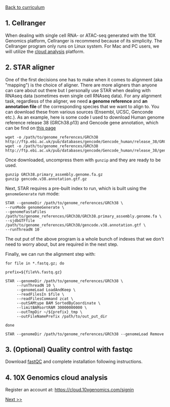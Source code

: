 [Back to curriculum](README.md)  

## 1. Cellranger
When dealing with single cell RNA- or ATAC-seq generated with the 10X Genomics platform, Cellranger is recommend because of its simplicity. The Cellranger program only runs on Linux system. For Mac and PC users, we will utilize the [cloud analysis](https://www.10xgenomics.com/products/cloud-analysis) platform.

## 2. STAR aligner  
One of the first decisions one has to make when it comes to alignment (aka "mapping") is the choice of aligner. There are more aligners than anyone can care about out there but I personally use STAR when dealing with RNAseq data (sometimes even single cell RNAseq data). For any alignment task, regardless of the aligner, we need <b> a genome reference </b> and <b> an annotation file </b> of the corresponding species that we want to align to. You can download these from various sources (Ensembl, UCSC, Genconde etc.).  As an example, here is some code I used to download Human genome reference release 38 (GRCh38.p13) and Gencode gene annotation, which can be find on [this page](https://www.gencodegenes.org/human/)
```
wget -o /path/to/genome_references/GRCh38 http://ftp.ebi.ac.uk/pub/databases/gencode/Gencode_human/release_38/GRCh38.primary_assembly.genome.fa.gz
wget -o /path/to/genome_references/GRCh38 http://ftp.ebi.ac.uk/pub/databases/gencode/Gencode_human/release_38/gencode.v38.annotation.gtf.gz
```
Once downloaded, uncompress them with ```gunzip``` and they are ready to be used.
```
gunzip GRCh38.primary_assembly.genome.fa.gz
gunzip gencode.v38.annotation.gtf.gz
```

Next, STAR requires a pre-built index to run, which is built using the ```genomeGenerate``` run mode:
```
STAR --genomeDir /path/to/genome_references/GRCh38 \
--runMode genomeGenerate \
--genomeFastaFiles /path/to/genome_references/GRCh38/GRCh38.primary_assembly.genome.fa \
--sjdbGTFfile /path/to/genome_references/GRCh38/gencode.v38.annotation.gtf \
--runThreadN 10
```
 
The out put of the above program is a whole bunch of indexes that we don't need to worry about, but are required in the next step.

Finally, we can run the alignment step with:
```
for file in *.fastq.gz; do

prefix=${file%%.fastq.gz}

STAR --genomeDir /path/to/genome_references/GRCh38 \
     --runThreadN 10 \
     --genomeLoad LoadAndKeep \
     --readFilesIn $file \
     --readFilesCommand zcat \
     --outSAMtype BAM SortedByCoordinate \
     --limitBAMsortRAM 30000000000 \
     --outTmpDir ~/${prefix}_tmp \
     --outFileNamePrefix /path/to/out_put_dir

done

STAR --genomeDir /path/to/genome_references/GRCh38 --genomeLoad Remove 
```
## 3. (Optional) Quality control with fastqc
Download [fastQC](https://www.bioinformatics.babraham.ac.uk/projects/download.html#fastqc) and complete installation following instructions.

## 4. 10X Genomics cloud analysis
Register an account at: https://cloud.10xgenomics.com/signin

[Next >>](3-secondary-analysis.md)  
